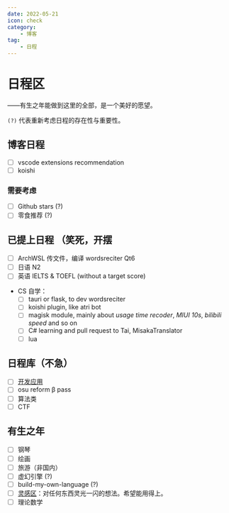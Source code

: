 ```yaml
---
date: 2022-05-21
icon: check
category:
    - 博客
tag:
    - 日程
---
```

# 日程区
<div class="subtitle">——有生之年能做到这里的全部，是一个美好的愿望。</div>

`(?)` 代表重新考虑日程的存在性与重要性。
## 博客日程
- [ ] vscode extensions recommendation
- [ ] koishi
### 需要考虑
- [ ] Github stars (?)
- [ ] 零食推荐 (?)
## 已提上日程 <span class="heimu" title="你知道的太多了">（笑死，开摆</span>
- [ ] ArchWSL 传文件，编译 wordsreciter Qt6
- [ ] 日语 N2
- [ ] 英语 IELTS & TOEFL (without a target score)
* CS 自学：
    - [ ] tauri or flask, to dev wordsreciter
    - [ ] koishi plugin, like atri bot
    - [ ] magisk module, mainly about *usage time recoder*, *MIUI 10s*, *bilibili speed* and so on
    - [ ] C# learning and pull request to Tai, MisakaTranslator
    - [ ] lua

## 日程库（不急）
- [ ] [开发应用](../hide/inspiration.md#编程灵感)
- [ ] osu reform β pass
- [ ] 算法类
- [ ] CTF

## 有生之年
- [ ] 钢琴
- [ ] 绘画
- [ ] 旅游（非国内）
- [ ] 虚幻引擎 (?)
- [ ] build-my-own-language (?)
- [ ] [灵感区](../hide/inspiration.md)：对任何东西灵光一闪的想法。希望能用得上。
- [ ] 理论数学